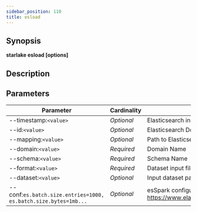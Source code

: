 ```yaml
---
sidebar_position: 110
title: esload
---
```



## Synopsis

**starlake esload [options]**

## Description


## Parameters

Parameter|Cardinality|Description
---|---|---
--timestamp:`<value>`|*Optional*|Elasticsearch index timestamp suffix as in `{@timestamp\|yyyy.MM.dd}`
--id:`<value>`|*Optional*|Elasticsearch Document Id
--mapping:`<value>`|*Optional*|Path to Elasticsearch Mapping File
--domain:`<value>`|*Required*|Domain Name
--schema:`<value>`|*Required*|Schema Name
--format:`<value>`|*Required*|Dataset input file : parquet, json or json-array
--dataset:`<value>`|*Optional*|Input dataset path
--conf:`es.batch.size.entries=1000, es.batch.size.bytes=1mb...`|*Optional*|esSpark configuration options. See https://www.elastic.co/guide/en/elasticsearch/hadoop/current/configuration.html

